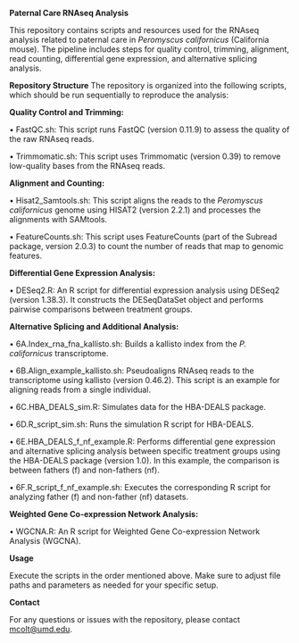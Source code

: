 **Paternal Care RNAseq Analysis**

This repository contains scripts and resources used for the RNAseq analysis related to paternal care in _Peromyscus californicus_ (California mouse). The pipeline includes steps for quality control, trimming, alignment, read counting, differential gene expression, and alternative splicing analysis.



**Repository Structure**
The repository is organized into the following scripts, which should be run sequentially to reproduce the analysis:



**Quality Control and Trimming:**

•	FastQC.sh: This script runs FastQC (version 0.11.9) to assess the quality of the raw RNAseq reads.

•	Trimmomatic.sh: This script uses Trimmomatic (version 0.39) to remove low-quality bases from the RNAseq reads.



**Alignment and Counting:**

•	Hisat2_Samtools.sh: This script aligns the reads to the _Peromyscus californicus_ genome using HISAT2 (version 2.2.1) and processes the alignments with SAMtools.

•	FeatureCounts.sh: This script uses FeatureCounts (part of the Subread package, version 2.0.3) to count the number of reads that map to genomic features.



**Differential Gene Expression Analysis:**

•	DESeq2.R: An R script for differential expression analysis using DESeq2 (version 1.38.3). It constructs the DESeqDataSet object and performs pairwise comparisons between treatment groups.



**Alternative Splicing and Additional Analysis:**

•	6A.Index_rna_fna_kallisto.sh: Builds a kallisto index from the _P. californicus_ transcriptome.

•	6B.Align_example_kallisto.sh: Pseudoaligns RNAseq reads to the transcriptome using kallisto (version 0.46.2). This script is an example for aligning reads from a single individual.

•	6C.HBA_DEALS_sim.R: Simulates data for the HBA-DEALS package.

•	6D.R_script_sim.sh: Runs the simulation R script for HBA-DEALS.

•	6E.HBA_DEALS_f_nf_example.R: Performs differential gene expression and alternative splicing analysis between specific treatment groups using the HBA-DEALS package (version 1.0). In this example, the comparison is between fathers (f) and non-fathers (nf). 

•	6F.R_script_f_nf_example.sh: Executes the corresponding R script for analyzing father (f) and non-father (nf) datasets.



**Weighted Gene Co-expression Network Analysis:**

•	WGCNA.R: An R script for Weighted Gene Co-expression Network Analysis (WGCNA).



**Usage**

Execute the scripts in the order mentioned above. Make sure to adjust file paths and parameters as needed for your specific setup.



**Contact**

For any questions or issues with the repository, please contact mcolt@umd.edu.

